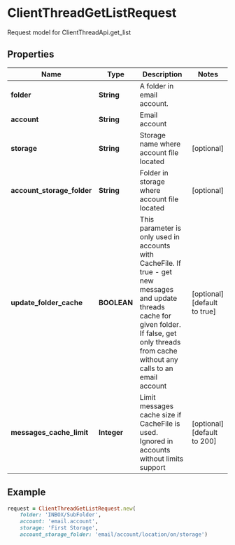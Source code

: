 # ClientThreadGetListRequest

Request model for ClientThreadApi.get_list

## Properties

Name | Type | Description | Notes
---- | ---- | ----------- | -----
**folder** |**String** |A folder in email account.              |
**account** |**String** |Email account |
**storage** |**String** |Storage name where account file located |[optional] 
**account_storage_folder** |**String** |Folder in storage where account file located |[optional] 
**update_folder_cache** |**BOOLEAN** |This parameter is only used in accounts with CacheFile. If true - get new messages and update threads cache for given folder. If false, get only threads from cache without any calls to an email account              |[optional] [default to true]
**messages_cache_limit** |**Integer** |Limit messages cache size if CacheFile is used. Ignored in accounts without limits support              |[optional] [default to 200]

## Example
```ruby
request = ClientThreadGetListRequest.new(
    folder: 'INBOX/SubFolder',
    account: 'email.account',
    storage: 'First Storage',
    account_storage_folder: 'email/account/location/on/storage')
```
